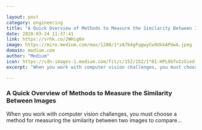 ```yaml
---

layout: post
category: engineering
title: "A Quick Overview of Methods to Measure the Similarity Between Images"
date: 2020-03-24 11:37:41
link: https://vrhk.co/2WHig6e
image: https://miro.medium.com/max/1200/1*zA7b4gFqgwyCw9UkkAPUwA.jpeg
domain: medium.com
author: "Medium"
icon: https://cdn-images-1.medium.com/fit/c/152/152/1*8I-HPL0bfoIzGied-dzOvA.png
excerpt: "When you work with computer vision challenges, you must choose a method for measuring the similarity between two images to compare…"

---
```


### A Quick Overview of Methods to Measure the Similarity Between Images

When you work with computer vision challenges, you must choose a method for measuring the similarity between two images to compare…